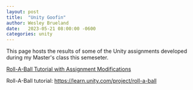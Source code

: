 ```yaml
---
layout: post
title:  "Unity Goofin"
author: Wesley Brueland
date:   2023-05-21 08:00:00 -0600
categories: unity
---
```


This page hosts the results of some of the Unity assignments developed during my Master's class this semeseter.

[Roll-A-Ball Tutorial with Assignment Modifications](https://github.com/brueland/brueland.github.io/blob/master/_posts/_games/roll-a-ball/index.html)

Roll-A-Ball tutorial: https://learn.unity.com/project/roll-a-ball
